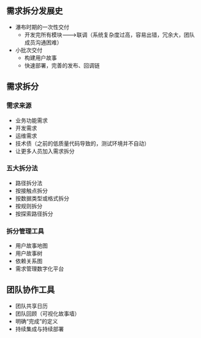 ## 需求拆分发展史
- 瀑布时期的一次性交付
	- 开发完所有模块--->联调（系统复杂度过高，容易出错，冗余大，团队成员沟通困难）
- 小批次交付
	- 构建用户故事
	- 快速部署，完善的发布、回调链

## 需求拆分

### 需求来源
- 业务功能需求
- 开发需求
- 运维需求
- 技术债（之前的低质量代码导致的，测试环境并不自动）
- 让更多人员加入需求拆分
### 五大拆分法
- 路径拆分法
- 按接触点拆分
- 按数据类型或格式拆分
- 按规则拆分
- 按探索路径拆分

### 拆分管理工具
- 用户故事地图
- 用户故事树
- 依赖关系图
- 需求管理数字化平台

## 团队协作工具
- 团队共享日历
- 团队回顾（可视化故事墙）
- 明确“完成”的定义
- 持续集成与持续部署